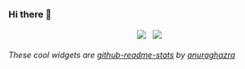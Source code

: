 ### Hi there 👋
<p align="center">
  <img align="center" src="https://github-readme-stats.vercel.app/api/top-langs/?username=SnoogySocks&theme=nord&langs_count=6&custom_title=top-languages"/>
  &nbsp;
  <img align="center" src="https://github-readme-stats.vercel.app/api?username=SnoogySocks&theme=nord"/>
</p>

###### These cool widgets are [github-readme-stats](https://github.com/anuraghazra/github-readme-stats) by [anuraghazra](https://github.com/anuraghazra)

<!--
**SnoogySocks/SnoogySocks** is a ✨ _special_ ✨ repository because its `README.md` (this file) appears on your GitHub profile.

Here are some ideas to get you started:

- 🔭 I’m currently working on ...
- 🌱 I’m currently learning ...
- 👯 I’m looking to collaborate on ...
- 🤔 I’m looking for help with ...
- 💬 Ask me about ...
- 📫 How to reach me: ...
- 😄 Pronouns: ...
- ⚡ Fun fact: ...
-->
